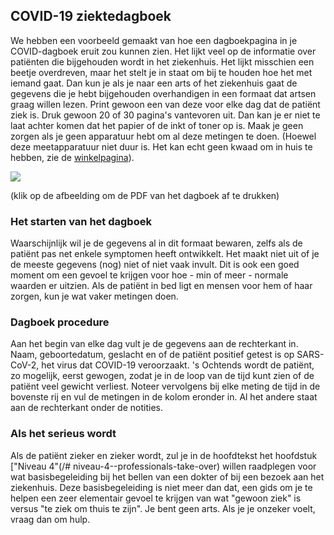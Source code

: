 ## COVID-19 ziektedagboek

We hebben een voorbeeld gemaakt van hoe een dagboekpagina in je COVID-dagboek eruit zou kunnen zien. Het lijkt veel op de informatie over patiënten die bijgehouden wordt in het ziekenhuis. Het lijkt misschien een beetje overdreven, maar het stelt je in staat om bij te houden hoe het met iemand gaat. Dan kun je als je naar een arts of het ziekenhuis gaat de gegevens die je hebt bijgehouden overhandigen in een formaat dat artsen graag willen lezen. Print gewoon een van deze voor elke dag dat de patiënt ziek is. Druk gewoon 20 of 30 pagina's vantevoren uit. Dan kan je er niet te laat achter komen dat het papier of de inkt of toner op is. Maak je geen zorgen als je geen apparatuur hebt om al deze metingen te doen. (Hoewel deze meetapparatuur niet duur is. Het kan echt geen kwaad om in huis te hebben, zie de [winkelpagina](/shopping)).

<a href="/images/covid-diary.pdf"><img style="border: 2px massief zwart; druppelschaduw (16px 16px 10px zwart)" src="/images/covid-diary.png"></a>

(klik op de afbeelding om de PDF van het dagboek af te drukken)

### Het starten van het dagboek

Waarschijnlijk wil je de gegevens al in dit formaat bewaren, zelfs als de patiënt pas net enkele symptomen heeft ontwikkelt. Het maakt niet uit of je de meeste gegevens (nog) niet of niet vaak invult. Dit is ook een goed moment om een gevoel te krijgen voor hoe - min of meer - normale waarden er uitzien. Als de patiënt in bed ligt en mensen voor hem of haar zorgen, kun je wat vaker metingen doen.

### Dagboek procedure

Aan het begin van elke dag vult je de gegevens aan de rechterkant in. Naam, geboortedatum, geslacht en of de patiënt positief getest is op SARS-CoV-2, het virus dat COVID-19 veroorzaakt. 's Ochtends wordt de patiënt, zo mogelijk, eerst gewogen, zodat je in de loop van de tijd kunt zien of de patiënt veel gewicht verliest. Noteer vervolgens bij elke meting de tijd in de bovenste rij en vul de metingen in de kolom eronder in. Al het andere staat aan de rechterkant onder de notities. 

### Als het serieus wordt

Als de patiënt zieker en zieker wordt, zul je in de hoofdtekst het hoofdstuk ["Niveau 4"(/# niveau-4--professionals-take-over) willen raadplegen voor wat basisbegeleiding bij het bellen van een dokter of bij een bezoek aan het ziekenhuis. Deze basisbegeleiding is niet meer dan dat, een gids om je te helpen een zeer elementair gevoel te krijgen van wat "gewoon ziek" is versus "te ziek om thuis te zijn". Je bent geen arts. Als je je onzeker voelt, vraag dan om hulp.
